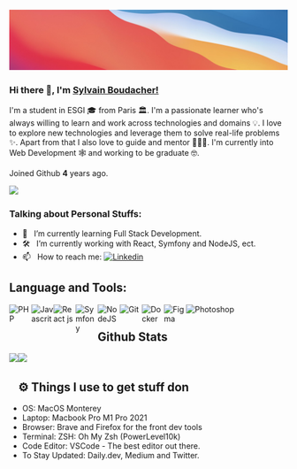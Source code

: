 ![Github Banner](https://github.com/SylvainBoudacher/SylvainBoudacher/blob/main/bannerGithub.png)
### Hi there 👋, I'm [Sylvain Boudacher!](https://github.com/SylvainBoudacher/)

I'm a student in ESGI 🎓 from Paris 🏛. I'm a passionate learner who's always willing to learn and work across technologies and domains 💡. I love to explore new technologies and leverage them to solve real-life problems ✨. Apart from that I also love to guide and mentor 👨🏻‍💻. I'm currently into Web Development 🕸️ and working to be graduate 🤓.

Joined Github **4** years ago.

[![](https://gitwar.herokuapp.com/badge?username=SylvainBoudacher&label=Gitwar%20Profile%20Score&style=for-the-badge&color=0088cc)](https://gitwar.herokuapp.com/)

### Talking about Personal Stuffs:

- 🚀 &nbsp; I’m currently learning Full Stack Development.
- 🛠 &nbsp; I’m currently working with  React, Symfony and NodeJS, ect.
- 📫 &nbsp; How to reach me:  <a href="https://linkedin.com/in/jaydeepyadav"><img alt="Linkedin" width="80px" title="Jaydeep Yadav Linkedin" src="https://img.shields.io/badge/LinkedIn-0077B5?style=for-the-badge&logo=linkedin&logoColor=white"></a>


## Language and Tools:

<img align="left" alt="PHP" width="40px" src="https://cdn.jsdelivr.net/gh/devicons/devicon/icons/php/php-plain.svg" />
<img align="left" alt="Javascrit" width="40px" src="https://cdn.jsdelivr.net/gh/devicons/devicon/icons/javascript/javascript-original.svg" />
<img align="left" alt="React js" width="40px" src="https://cdn.jsdelivr.net/gh/devicons/devicon/icons/react/react-original-wordmark.svg" />
<img align="left" alt="Symfony" width="40px" src="https://cdn.jsdelivr.net/gh/devicons/devicon/icons/symfony/symfony-original-wordmark.svg" />
<img align="left" alt="NodeJS" width="40px" src="https://cdn.jsdelivr.net/gh/devicons/devicon/icons/nodejs/nodejs-original-wordmark.svg" />
<img align="left" alt="Git" width="40px" src="https://cdn.jsdelivr.net/gh/devicons/devicon/icons/git/git-original-wordmark.svg" />
<img align="left" alt="Docker" width="40px" src="https://cdn.jsdelivr.net/gh/devicons/devicon/icons/docker/docker-original-wordmark.svg" />
<img align="left" alt="Figma" width="40px" src="https://cdn.jsdelivr.net/gh/devicons/devicon/icons/figma/figma-original.svg" />
<img  alt="Photoshop" width="40px" src="https://cdn.jsdelivr.net/gh/devicons/devicon/icons/photoshop/photoshop-line.svg" />


## Github Stats
  
<img height="180em" align="left" src="https://github-readme-stats.vercel.app/api?username=SylvainBoudacher&show_icons=true&hide_border=true&&count_private=true&include_all_commits=true" />

<img height="180em"  src="https://github-readme-stats.vercel.app/api/top-langs/?username=SylvainBoudacher&exclude_repo=KNN-Image-Classification&show_icons=true&hide_border=true&layout=compact&langs_count=8"/>


## ⚙️ Things I use to get stuff don
 
 - OS:</b> MacOS Monterey
 - Laptop: </b> Macbook Pro M1 Pro 2021
 - Browser: </b> Brave and Firefox for the front dev tools
 - Terminal: </b> ZSH: Oh My Zsh (PowerLevel10k)
 - Code Editor:</b> VSCode - The best editor out there.
 - To Stay Updated:</b> Daily.dev, Medium and Twitter.
	   
	

